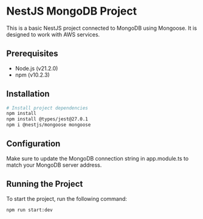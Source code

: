 # NestJS MongoDB Project

This is a basic NestJS project connected to MongoDB using Mongoose. It is designed to work with AWS services.

## Prerequisites

- Node.js (v21.2.0)
- npm (v10.2.3)

## Installation

```bash
# Install project dependencies
npm install
npm install @types/jest@27.0.1
npm i @nestjs/mongoose mongoose
```

## Configuration

Make sure to update the MongoDB connection string in app.module.ts to match your MongoDB server address.

## Running the Project

To start the project, run the following command:

```bash
npm run start:dev
```


